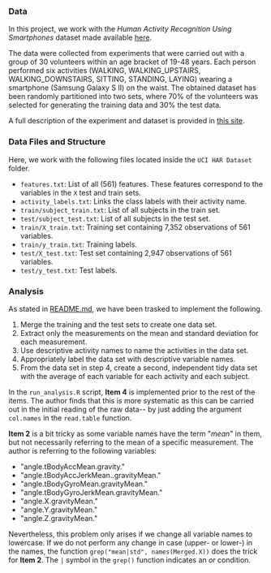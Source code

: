 ### Data 
In this project, we work with the *Human Activity Recognition Using Smartphones* dataset made available [here](
https://d396qusza40orc.cloudfront.net/getdata%2Fprojectfiles%2FUCI%20HAR%20Dataset.zip).

The data were collected from experiments that were carried out with a group of 30 volunteers within an age bracket of 19-48 years. Each person performed six activities (WALKING, WALKING_UPSTAIRS, WALKING_DOWNSTAIRS, SITTING, STANDING, LAYING) wearing a smartphone (Samsung Galaxy S II) on the waist. The obtained dataset has been randomly partitioned into two sets, where 70% of the volunteers was selected for generating the training data and 30% the test data. 

A full description of the experiment and dataset is provided in [this site](http://archive.ics.uci.edu/ml/datasets/Human+Activity+Recognition+Using+Smartphones).
 
### Data Files and Structure
Here, we work with the following files located inside the `UCI HAR Dataset` folder.
- `features.txt`: List of all (561) features. These features correspond to the variables in the `X` test and train sets.
- `activity_labels.txt`: Links the class labels with their activity name.
- `train/subject_train.txt`: List of all subjects in the train set.
- `test/subject_test.txt`: List of all subjects in the test set.
- `train/X_train.txt`: Training set containing 7,352 observations of 561 variables.
- `train/y_train.txt`: Training labels.
- `test/X_test.txt`: Test set containing 2,947 observations of 561 variables.
- `test/y_test.txt`: Test labels.

### Analysis

As stated in [README.md](https://github.com/PilotGtec/Getting-and-Cleaning-Data-Project-1/blob/master/README.md), we have been trasked to implement the following.

1. Merge the training and the test sets to create one data set.
2. Extract only the measurements on the mean and standard deviation for each measurement.
3. Use descriptive activity names to name the activities in the data set.
4. Appropriately label the data set with descriptive variable names.
5. From the data set in step 4, create a second, independent tidy data set with the average of each variable for each activity and each subject.

In the `run_analysis.R` script, **Item 4** is implemented prior to the rest of the items. The author finds that this is more systematic as this can be carried out in the initial reading of the raw data-- by just adding the argument `col.names` in the `read.table` function.

**Item 2** is a bit tricky as some variable names have the term "*mean*" in them, but not necessarily referring to the mean of a specific measurement. The author is referring to the following variables:

- "angle.tBodyAccMean.gravity."          
- "angle.tBodyAccJerkMean..gravityMean."
- "angle.tBodyGyroMean.gravityMean."     
- "angle.tBodyGyroJerkMean.gravityMean."
- "angle.X.gravityMean."                 
- "angle.Y.gravityMean."                
- "angle.Z.gravityMean."    

Nevertheless, this problem only arises if we change all variable names to lowercase. If we do not perform any change in case (upper- or lower-) in the names, the function `grep("mean|std", names(Merged.X))` does the trick for **Item 2**. The `|` symbol in the `grep()` function indicates an *or* condition.
